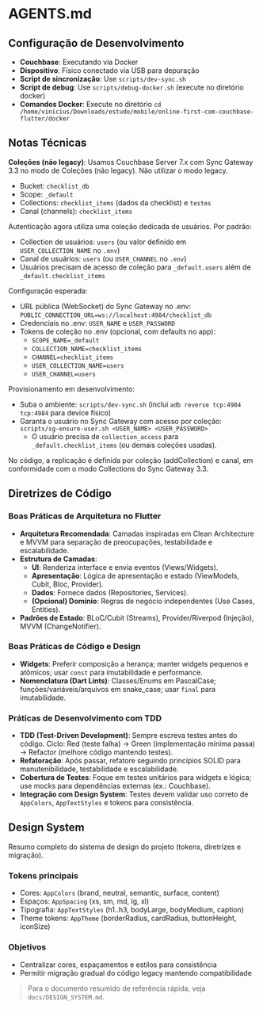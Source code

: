 # AGENTS.md

## Configuração de Desenvolvimento

- **Couchbase**: Executando via Docker
- **Dispositivo**: Físico conectado via USB para depuração
- **Script de sincronização**: Use `scripts/dev-sync.sh`
- **Script de debug**: Use `scripts/debug-docker.sh` (execute no diretório docker)
- **Comandos Docker**: Execute no diretório `cd /home/vinicius/Downloads/estudo/mobile/online-first-com-couchbase-flutter/docker`

## Notas Técnicas

**Coleções (não legacy)**: Usamos Couchbase Server 7.x com Sync Gateway 3.3 no modo de Coleções (não legacy). Não utilizar o modo legacy.

- Bucket: `checklist_db`
- Scope: `_default`
- Collections: `checklist_items` (dados da checklist) e `testes`
- Canal (channels): `checklist_items`

Autenticação agora utiliza uma coleção dedicada de usuários. Por padrão:

- Collection de usuários: `users` (ou valor definido em `USER_COLLECTION_NAME` no `.env`)
- Canal de usuários: `users` (ou `USER_CHANNEL` no `.env`)
- Usuários precisam de acesso de coleção para `_default.users` além de `_default.checklist_items`

Configuração esperada:

- URL pública (WebSocket) do Sync Gateway no .env: `PUBLIC_CONNECTION_URL=ws://localhost:4984/checklist_db`
- Credenciais no .env: `USER_NAME` e `USER_PASSWORD`
- Tokens de coleção no .env (opcional, com defaults no app):
  - `SCOPE_NAME=_default`
  - `COLLECTION_NAME=checklist_items`
  - `CHANNEL=checklist_items`
  - `USER_COLLECTION_NAME=users`
  - `USER_CHANNEL=users`

Provisionamento em desenvolvimento:

- Suba o ambiente: `scripts/dev-sync.sh` (inclui `adb reverse tcp:4984 tcp:4984` para device físico)
- Garanta o usuário no Sync Gateway com acesso por coleção: `scripts/sg-ensure-user.sh <USER_NAME> <USER_PASSWORD>`
  - O usuário precisa de `collection_access` para `_default.checklist_items` (ou demais coleções usadas).

No código, a replicação é definida por coleção (addCollection) e canal, em conformidade com o modo Collections do Sync Gateway 3.3.

## Diretrizes de Código

### Boas Práticas de Arquitetura no Flutter
- **Arquitetura Recomendada**: Camadas inspiradas em Clean Architecture e MVVM para separação de preocupações, testabilidade e escalabilidade.
- **Estrutura de Camadas**:
  - **UI**: Renderiza interface e envia eventos (Views/Widgets).
  - **Apresentação**: Lógica de apresentação e estado (ViewModels, Cubit, Bloc, Provider).
  - **Dados**: Fornece dados (Repositories, Services).
  - **(Opcional) Domínio**: Regras de negócio independentes (Use Cases, Entities).
- **Padrões de Estado**: BLoC/Cubit (Streams), Provider/Riverpod (Injeção), MVVM (ChangeNotifier).

### Boas Práticas de Código e Design
- **Widgets**: Preferir composição a herança; manter widgets pequenos e atômicos; usar `const` para imutabilidade e performance.
- **Nomenclatura (Dart Lints)**: Classes/Enums em PascalCase; funções/variáveis/arquivos em snake_case; usar `final` para imutabilidade.
### Práticas de Desenvolvimento com TDD
- **TDD (Test-Driven Development)**: Sempre escreva testes antes do código. Ciclo: Red (teste falha) → Green (implementação mínima passa) → Refactor (melhore código mantendo testes).
- **Refatoração**: Após passar, refatore seguindo princípios SOLID para manutenibilidade, testabilidade e escalabilidade.
- **Cobertura de Testes**: Foque em testes unitários para widgets e lógica; use mocks para dependências externas (ex.: Couchbase).
- **Integração com Design System**: Testes devem validar uso correto de `AppColors`, `AppTextStyles` e tokens para consistência.

## Design System

Resumo completo do sistema de design do projeto (tokens, diretrizes e migração).

### Tokens principais
- Cores: `AppColors` (brand, neutral, semantic, surface, content)
- Espaços: `AppSpacing` (xs, sm, md, lg, xl)
- Tipografia: `AppTextStyles` (h1..h3, bodyLarge, bodyMedium, caption)
- Theme tokens: `AppTheme` (borderRadius, cardRadius, buttonHeight, iconSize)

### Objetivos
- Centralizar cores, espaçamentos e estilos para consistência
- Permitir migração gradual do código legacy mantendo compatibilidade


> Para o documento resumido de referência rápida, veja `docs/DESIGN_SYSTEM.md`.